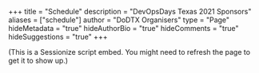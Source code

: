 +++
title = "Schedule"
description = "DevOpsDays Texas 2021 Sponsors"
aliases = ["schedule"]
author = "DoDTX Organisers"
type = "Page"
hideMetadata = "true"
hideAuthorBio = "true"
hideComments = "true"
hideSuggestions = "true"
+++

(This is a Sessionize script embed. You might need to refresh the page to get it to show up.)

<script type="text/javascript" src="https://sessionize.com/api/v2/o48vgd07/view/GridSmart"></script>